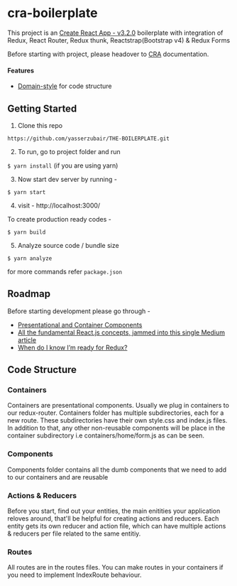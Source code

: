 # cra-boilerplate


This project is an [Create React App - v3.2.0](https://facebook.github.io/create-react-app/) boilerplate
with integration of Redux, React Router, Redux thunk, Reactstrap(Bootstrap v4) & Redux Forms


Before starting with project, please headover to [CRA](https://github.com/facebook/create-react-app/blob/master/packages/react-scripts/template/README.md
) documentation.


#### Features

- [Domain-style](https://github.com/reactjs/redux/blob/master/docs/faq/CodeStructure.md) for code structure

## Getting Started

1. Clone this repo

`https://github.com/yasserzubair/THE-BOILERPLATE.git`

2. To run, go to project folder and run

`$ yarn install` (if you are using yarn)

3. Now start dev server by running -

`$ yarn start`

4. visit - http://localhost:3000/

To create production ready codes -

`$ yarn build`

5. Analyze source code / bundle size

`$ yarn analyze`

for more commands refer `package.json`


## Roadmap

Before starting development please go through -

- [Presentational and Container Components
](https://medium.com/@dan_abramov/smart-and-dumb-components-7ca2f9a7c7d0)
- [All the fundamental React.js concepts, jammed into this single Medium article](https://medium.freecodecamp.org/all-the-fundamental-react-js-concepts-jammed-into-this-single-medium-article-c83f9b53eac2)
- [When do I know I’m ready for Redux?](https://medium.com/dailyjs/when-do-i-know-im-ready-for-redux-f34da253c85f)

## Code Structure

### Containers
Containers are presentational components. Usually we plug in containers to our redux-router. Containers folder has multiple subdirectories, each for a new route. These subdirectories have their own style.css and index.js files. In addition to that, any other non-reusable components will be place in the container subdirectory i.e containers/home/form.js as can be seen.

### Components
Components folder contains all the dumb components that we need to add to our containers and are reusable

### Actions & Reducers
Before you start, find out your entities, the main enitities your application reloves around, that'll be helpful for creating actions and reducers. Each entity gets its own reducer and action file, which can have multiple actions & reducers per file related to the same entitiy.

### Routes
All routes are in the routes files. You can make routes in your containers if you need to implement IndexRoute behaviour. 
